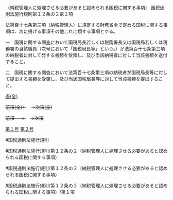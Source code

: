 （納税管理人に処理させる必要があると認められる国税に関する事項）
国税通則法施行規則第１２条の２第１項

法第百十七条第三項（納税管理人）に規定する財務省令で定める国税に関する事項は、次に掲げる事項その他これに類する事項とする。

一　国税に関する調査において国税局長若しくは税務署長又は国税局若しくは税務署の当該職員（次号において「国税局長等」という。）が法第百十七条第三項の納税者に対して発する書類を受領し、及び当該納税者に対して当該書類を送付すること。

二　国税に関する調査において法第百十七条第三項の納税者が国税局長等に対して提出する書類を受領し、及び当該国税局長等に対して当該書類を提出すること。

[条(全)](国税通則法施行規則＿第１２条の２_.md)

~~前項(全)←~~　~~→次項(全)~~

~~前項 　 ←~~　~~→次項~~

[第１号](国税通則法施行規則＿第１２条の２第１項第１号.md)  [第２号](国税通則法施行規則＿第１２条の２第１項第２号.md)  

#国税通則法施行規則

#国税通則法施行規則/第１２条の２（納税管理人に処理させる必要があると認められる国税に関する事項）

#国税通則法施行規則/第１２条の２（納税管理人に処理させる必要があると認められる国税に関する事項）

#国税通則法施行規則/第１２条の２（納税管理人に処理させる必要があると認められる国税に関する事項）/第１項

